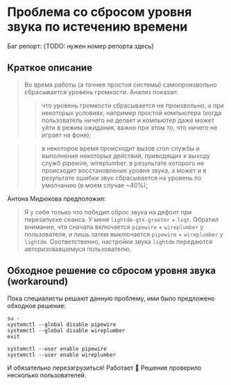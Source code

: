# Проблема со сбросом уровня звука по истечению времени

Баг репорт: {TODO: нужен номер репорта здесь}

## Краткое описание

> Во время работы (а точнее простоя системы) самопроизвольно сбрасывается уровень громкости.
> Анализ показал:
  >> что уровень громкости сбрасывается не произвольно, а при некоторых условиях, например простой компьютера (когда пользователь ничего не делает и компьютер даже может уйти в режим ожидания, важно при этом то, что ничего не играет на фоне);

  >> в некоторое время происходит вызов cron службы и выполнение некоторых действий, приводящих к выходу служб pipewire, wireplumber. в результате которого не происходит восстановление уровня звука, а может и в результате ошибки звук сбрасывается на уровень по умолчанию (в моем случае ~40%);
  
Антона Мидюкова предположил:
> Я у себя только что победил сброс звука на дефолт при перезапуске сеанса.
> У меня `lightdm-gtk-greeter` + `lxqt`. Обратил внимание, 
> что сначала включается `pipewire` + `wireplumber` у пользователя, 
> и лишь затем выключается  `pipewire` + `wireplumber` у `lightdm`. 
> Соответственно, настройки звука `lightdm` передаются авторизовавшемуся пользователю.

## Обходное решение со сбросом уровня звука (workaround)
Пока специалисты решают данную проблему, ими было предложено обходное решение:

```shell
su -
systemctl --global disable pipewire
systemctl --global disable wireplumber
exit
```

```shell
systemctl --user enable pipewire
systemctl --user enable wireplumber
```

И обязательно перезагрузиться! Работает :tada: Решение проверило несколько пользователей.
